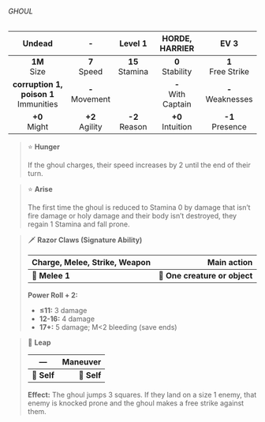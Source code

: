 ###### GHOUL

|                  Undead                  |         -         |      Level 1      |    HORDE, HARRIER     |         EV 3         |
|:----------------------------------------:|:-----------------:|:-----------------:|:---------------------:|:--------------------:|
|              **1M**<br>Size              |  **7**<br>Speed   | **15**<br>Stamina |  **0**<br>Stability   | **1**<br>Free Strike |
| **corruption 1, poison 1**<br>Immunities | **-**<br>Movement |                   | **-**<br>With Captain | **-**<br>Weaknesses  |
|             **+0**<br>Might              | **+2**<br>Agility | **-2**<br>Reason  |  **+0**<br>Intuition  |  **-1**<br>Presence  |

> ⭐️ **Hunger**
> 
> If the ghoul charges, their speed increases by 2 until the end of their turn.

> ⭐️ **Arise**
> 
> The first time the ghoul is reduced to Stamina 0 by damage that isn’t fire damage or holy damage and their body isn’t destroyed, they regain 1 Stamina and fall prone.

> 🗡 **Razor Claws (Signature Ability)**
> 
> | **Charge, Melee, Strike, Weapon** |               **Main action** |
> |-----------------------------------|------------------------------:|
> | **📏 Melee 1**                    | **🎯 One creature or object** |
> 
> **Power Roll + 2:**
> 
> - **≤11:** 3 damage
> - **12-16:** 4 damage
> - **17+:** 5 damage; M<2 bleeding (save ends)

> 👤 **Leap**
> 
> | **—**       | **Maneuver** |
> |-------------|-------------:|
> | **📏 Self** |  **🎯 Self** |
> 
> **Effect:** The ghoul jumps 3 squares. If they land on a size 1 enemy, that enemy is knocked prone and the ghoul makes a free strike against them.
